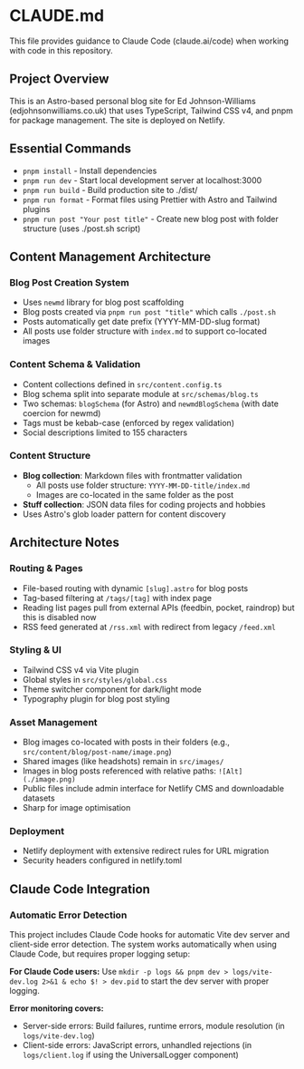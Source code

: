 # CLAUDE.md

This file provides guidance to Claude Code (claude.ai/code) when working with code in this repository.

## Project Overview

This is an Astro-based personal blog site for Ed Johnson-Williams (edjohnsonwilliams.co.uk) that uses TypeScript, Tailwind CSS v4, and pnpm for package management. The site is deployed on Netlify.

## Essential Commands

- `pnpm install` - Install dependencies
- `pnpm run dev` - Start local development server at localhost:3000
- `pnpm run build` - Build production site to ./dist/
- `pnpm run format` - Format files using Prettier with Astro and Tailwind plugins
- `pnpm run post "Your post title"` - Create new blog post with folder structure (uses ./post.sh script)

## Content Management Architecture

### Blog Post Creation System

- Uses `newmd` library for blog post scaffolding
- Blog posts created via `pnpm run post "title"` which calls `./post.sh`
- Posts automatically get date prefix (YYYY-MM-DD-slug format)
- All posts use folder structure with `index.md` to support co-located images

### Content Schema & Validation

- Content collections defined in `src/content.config.ts`
- Blog schema split into separate module at `src/schemas/blog.ts`
- Two schemas: `blogSchema` (for Astro) and `newmdBlogSchema` (with date coercion for newmd)
- Tags must be kebab-case (enforced by regex validation)
- Social descriptions limited to 155 characters

### Content Structure

- **Blog collection**: Markdown files with frontmatter validation
  - All posts use folder structure: `YYYY-MM-DD-title/index.md`
  - Images are co-located in the same folder as the post
- **Stuff collection**: JSON data files for coding projects and hobbies
- Uses Astro's glob loader pattern for content discovery

## Architecture Notes

### Routing & Pages

- File-based routing with dynamic `[slug].astro` for blog posts
- Tag-based filtering at `/tags/[tag]` with index page
- Reading list pages pull from external APIs (feedbin, pocket, raindrop) but this is disabled now
- RSS feed generated at `/rss.xml` with redirect from legacy `/feed.xml`

### Styling & UI

- Tailwind CSS v4 via Vite plugin
- Global styles in `src/styles/global.css`
- Theme switcher component for dark/light mode
- Typography plugin for blog post styling

### Asset Management

- Blog images co-located with posts in their folders (e.g., `src/content/blog/post-name/image.png`)
- Shared images (like headshots) remain in `src/images/`
- Images in blog posts referenced with relative paths: `![Alt](./image.png)`
- Public files include admin interface for Netlify CMS and downloadable datasets
- Sharp for image optimisation

### Deployment

- Netlify deployment with extensive redirect rules for URL migration
- Security headers configured in netlify.toml

## Claude Code Integration

### Automatic Error Detection

This project includes Claude Code hooks for automatic Vite dev server and client-side error detection. The system works automatically when using Claude Code, but requires proper logging setup:

**For Claude Code users:** Use `mkdir -p logs && pnpm dev > logs/vite-dev.log 2>&1 & echo $! > dev.pid` to start the dev server with proper logging.

**Error monitoring covers:**
- Server-side errors: Build failures, runtime errors, module resolution (in `logs/vite-dev.log`)
- Client-side errors: JavaScript errors, unhandled rejections (in `logs/client.log` if using the UniversalLogger component)
